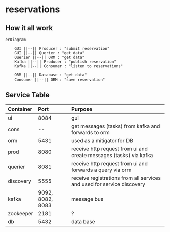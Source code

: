 # reservations

## How it all work

```mermaid
erDiagram

    GUI ||--|| Producer : "submit reservation"
    GUI ||--|| Querier : "get data"
    Querier ||--|| ORM : "get data"
    Kafka ||--|| Producer : "publish reservation"
    Kafka ||--|| Consumer : "listen to reservations"

    ORM ||--|| Database : "get data"
    Consumer ||--|| ORM : "save reservation"

```

## Service Table
| Container | Port | Purpose  |
| :---      | :-   | :- |
| ui        | 8084 | gui |
| cons      | --   | get messages (tasks) from kafka and forwards to orm |
| orm       | 5431 | used as a mitigator for DB |
| prod      | 8080 | receive http request from ui and create messages (tasks) via kafka |
| querier   | 8081 | receive http request from ui and forwards a query via orm |
| discovery | 5555 | receive registrations from all services and used for service discovery | 
| kafka     | 9092, 8082, 8083 | message bus |
| zookeeper | 2181 | ? |
| db        | 5432 | data base |

